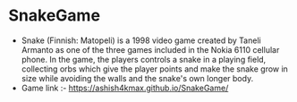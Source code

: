 # SnakeGame
* Snake (Finnish: Matopeli) is a 1998 video game created by Taneli Armanto as one of the three games included in the Nokia 6110 cellular phone. In the game, the players controls a snake in a playing field, collecting orbs which give the player points and make the 
  snake grow in size while avoiding the walls and the snake's own longer body.
* Game link :- https://ashish4kmax.github.io/SnakeGame/
